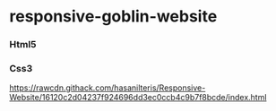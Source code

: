 # responsive-goblin-website

### Html5
### Css3


https://rawcdn.githack.com/hasanilteris/Responsive-Website/16120c2d04237f924696dd3ec0ccb4c9b7f8bcde/index.html
